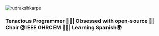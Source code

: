 
 <p align="left"> <img src="https://komarev.com/ghpvc/?username=rudrakshkarpe" alt="rudrakshkarpe" /> </p> 


### **Tenacious Programmer 🧑‍💻| Obsessed with open-source 🌌| Chair @IEEE GHRCEM 🧑‍💼| Learning Spanish🌍** 


